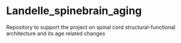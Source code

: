 # Landelle_spinebrain_aging
Repository to support the project on spinal cord structural-functional architecture and its age related changes
